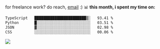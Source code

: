 for freelance work? do reach, [email](mailto:abhishknads.work@gmail.com) :)
📊 **this month, i spent my time on:**
<!--START_SECTION:waka-->

```txt
TypeScript   ███████████████████████▒░   93.41 %
Python       █░░░░░░░░░░░░░░░░░░░░░░░░   03.51 %
JSON         ▓░░░░░░░░░░░░░░░░░░░░░░░░   02.98 %
CSS          ░░░░░░░░░░░░░░░░░░░░░░░░░   00.06 %
```

<!--END_SECTION:waka-->


<a href="https://github.com/elsie-c/portfolio2019">
  <img align="center" src="https://github-readme-stats.vercel.app/api/pin/?username=elsie-c&repo=portfolio2019" />
</a>


